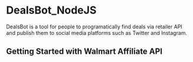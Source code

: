 # DealsBot_NodeJS
DealsBot is a tool for people to programatically find deals via retailer API and publish them to social media platforms such as Twitter and Instagram.
## Getting Started with Walmart Affiliate API
